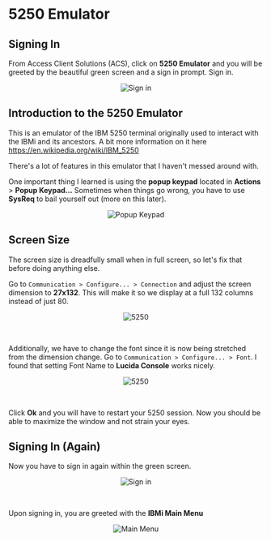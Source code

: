 # 5250 Emulator


## Signing In
From Access Client Solutions (ACS), click on **5250 Emulator** and you will be greeted by the beautiful green screen and a sign in prompt. Sign in.

<figure align="center">
	<img src="./core/ibmi/_assets/signon-01.PNG" alt="Sign in" />
</figure>


## Introduction to the 5250 Emulator

This is an emulator of the IBM 5250 terminal originally used to interact with the IBMi and its ancestors. A bit more information on it here https://en.wikipedia.org/wiki/IBM_5250

There's a lot of features in this emulator that I haven't messed around with.

One important thing I learned is using the **popup keypad** located in **Actions** > **Popup Keypad...**
Sometimes when things go wrong, you have to use **SysReq** to bail yourself out (more on this later).
<figure align="center">
	<img src="./core/ibmi/_assets/5250-01.PNG" alt="Popup Keypad" />
</figure>


## Screen Size
The screen size is dreadfully small when in full screen, so let's fix that before doing anything else. 

Go to ```Communication > Configure... > Connection``` and adjust the screen dimension to **27x132**.
This will make it so we display at a full 132 columns instead of just 80.
<figure align="center">
	<img src="./core/ibmi/_assets/5250-03.PNG" alt="5250" />
</figure>

<br>

Additionally, we have to change the font since it is now being stretched from the dimension change.
Go to ```Communication > Configure... > Font```. I found that setting Font Name to **Lucida Console** works nicely.
<figure align="center">
	<img src="./core/ibmi/_assets/5250-04.PNG" alt="5250" />
</figure>

<br>

Click **Ok** and you will have to restart your 5250 session.
Now you should be able to maximize the window and not strain your eyes.


## Signing In (Again)
Now you have to sign in again within the green screen.
<figure align="center">
	<img src="./core/ibmi/_assets/signon-02.PNG" alt="Sign in" />
</figure>

<br>

Upon signing in, you are greeted with the **IBMi Main Menu**
<figure align="center">
	<img src="./core/ibmi/_assets/5250-02.PNG" alt="Main Menu" />
</figure>
